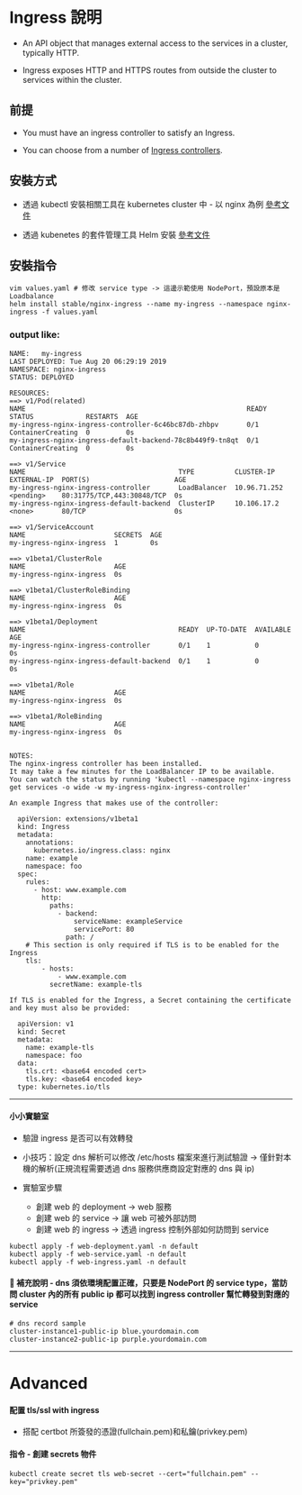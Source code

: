 # Ingress 說明

* An API object that manages external access to the services in a cluster, typically HTTP.

* Ingress exposes HTTP and HTTPS routes from outside the cluster to services within the cluster.

## 前提

* You must have an ingress controller to satisfy an Ingress.

* You can choose from a number of [Ingress controllers](https://kubernetes.io/docs/concepts/services-networking/ingress-controllers/).

## 安裝方式

* 透過 kubectl 安裝相關工具在 kubernetes cluster 中 - 以 nginx 為例
[參考文件](https://kubernetes.github.io/ingress-nginx/deploy/)

* 透過 kubenetes 的套件管理工具 Helm 安裝
[參考文件](https://github.com/helm/charts/tree/master/stable/nginx-ingress)

## 安裝指令

```
vim values.yaml # 修改 service type -> 這邊示範使用 NodePort，預設原本是 Loadbalance
helm install stable/nginx-ingress --name my-ingress --namespace nginx-ingress -f values.yaml
```

### output like:
```
NAME:   my-ingress
LAST DEPLOYED: Tue Aug 20 06:29:19 2019
NAMESPACE: nginx-ingress
STATUS: DEPLOYED

RESOURCES:
==> v1/Pod(related)
NAME                                                       READY  STATUS             RESTARTS  AGE
my-ingress-nginx-ingress-controller-6c46bc87db-zhbpv       0/1    ContainerCreating  0         0s
my-ingress-nginx-ingress-default-backend-78c8b449f9-tn8qt  0/1    ContainerCreating  0         0s

==> v1/Service
NAME                                      TYPE          CLUSTER-IP    EXTERNAL-IP  PORT(S)                     AGE
my-ingress-nginx-ingress-controller       LoadBalancer  10.96.71.252  <pending>    80:31775/TCP,443:30848/TCP  0s
my-ingress-nginx-ingress-default-backend  ClusterIP     10.106.17.2   <none>       80/TCP                      0s

==> v1/ServiceAccount
NAME                      SECRETS  AGE
my-ingress-nginx-ingress  1        0s

==> v1beta1/ClusterRole
NAME                      AGE
my-ingress-nginx-ingress  0s

==> v1beta1/ClusterRoleBinding
NAME                      AGE
my-ingress-nginx-ingress  0s

==> v1beta1/Deployment
NAME                                      READY  UP-TO-DATE  AVAILABLE  AGE
my-ingress-nginx-ingress-controller       0/1    1           0          0s
my-ingress-nginx-ingress-default-backend  0/1    1           0          0s

==> v1beta1/Role
NAME                      AGE
my-ingress-nginx-ingress  0s

==> v1beta1/RoleBinding
NAME                      AGE
my-ingress-nginx-ingress  0s


NOTES:
The nginx-ingress controller has been installed.
It may take a few minutes for the LoadBalancer IP to be available.
You can watch the status by running 'kubectl --namespace nginx-ingress get services -o wide -w my-ingress-nginx-ingress-controller'

An example Ingress that makes use of the controller:

  apiVersion: extensions/v1beta1
  kind: Ingress
  metadata:
    annotations:
      kubernetes.io/ingress.class: nginx
    name: example
    namespace: foo
  spec:
    rules:
      - host: www.example.com
        http:
          paths:
            - backend:
                serviceName: exampleService
                servicePort: 80
              path: /
    # This section is only required if TLS is to be enabled for the Ingress
    tls:
        - hosts:
            - www.example.com
          secretName: example-tls

If TLS is enabled for the Ingress, a Secret containing the certificate and key must also be provided:

  apiVersion: v1
  kind: Secret
  metadata:
    name: example-tls
    namespace: foo
  data:
    tls.crt: <base64 encoded cert>
    tls.key: <base64 encoded key>
  type: kubernetes.io/tls
```

----

#### 小小實驗室

* 驗證 ingress 是否可以有效轉發

* 小技巧：設定 dns 解析可以修改 /etc/hosts 檔案來進行測試驗證 -> 僅針對本機的解析(正規流程需要透過 dns 服務供應商設定對應的 dns 與 ip)

* 實驗室步驟
  * 創建 web 的 deployment -> web 服務
  * 創建 web 的 service -> 讓 web 可被外部訪問
  * 創建 web 的 ingress -> 透過 ingress 控制外部如何訪問到 service

```
kubectl apply -f web-deployment.yaml -n default
kubectl apply -f web-service.yaml -n default
kubectl apply -f web-ingress.yaml -n default
```

#### :star2: 補充說明 - dns 須依環境配置正確，只要是 NodePort 的 service type，當訪問 cluster 內的所有 public ip 都可以找到 ingress controller 幫忙轉發到對應的 service
```
# dns record sample
cluster-instance1-public-ip blue.yourdomain.com
cluster-instance2-public-ip purple.yourdomain.com
```

----

# Advanced

#### 配置 tls/ssl with ingress

* 搭配 certbot 所簽發的憑證(fullchain.pem)和私鑰(privkey.pem)

#### 指令 - 創建 secrets 物件
```
kubectl create secret tls web-secret --cert="fullchain.pem" --key="privkey.pem"
```
